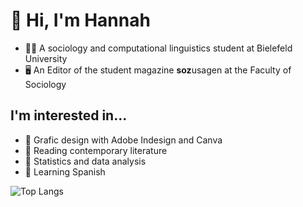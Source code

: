 # 🐳 Hi, I'm Hannah

- 👩‍🎓 A sociology and computational linguistics student at Bielefeld University
- 🖥️ An Editor of the student magazine <b>soz</b>usagen at the Faculty of Sociology

## I'm interested in...
- 🩵 Grafic design with Adobe Indesign and Canva
- 📘 Reading contemporary literature
- 🔹 Statistics and data analysis
- 🦋 Learning Spanish


![Top Langs](https://github-readme-stats.vercel.app/api/top-langs/?username=hannahbultmann&layout=compact)
